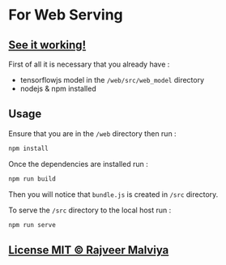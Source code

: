 # For Web Serving

## [See it working!](https://nxt-word.firebaseapp.com)

First of all it is necessary that you already have :

* tensorflowjs model in the ```/web/src/web_model``` directory
* nodejs & npm installed

## Usage

Ensure that you are in the ```/web``` directory then run :

```powershell
npm install
```

Once the dependencies are installed run :

```powershell
npm run build
```

Then you will notice that ```bundle.js``` is created in ```/src``` directory.

To serve the ```/src``` directory to the local host run :

```powershell
npm run serve
```

## [License MIT © Rajveer Malviya](https://github.com/rajveermalviya/language-modeling/blob/master/LICENSE.md)